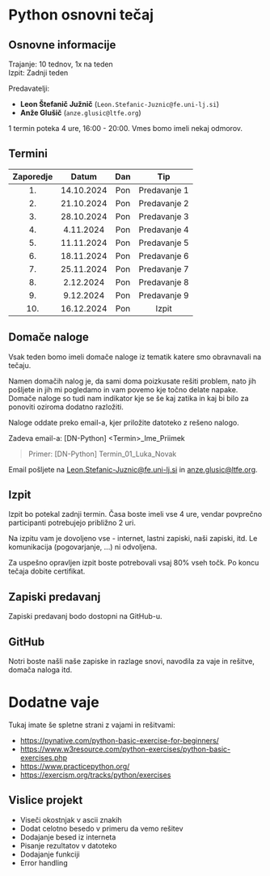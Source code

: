 # Python osnovni tečaj

## Osnovne informacije

Trajanje: 10 tednov, 1x na teden <br>
Izpit: Zadnji teden

Predavatelji:

- **Leon Štefanič Južnič** (`Leon.Stefanic-Juznic@fe.uni-lj.si`)
- **Anže Glušič** (`anze.glusic@ltfe.org`)

1 termin poteka 4 ure, 16:00 - 20:00. Vmes bomo imeli nekaj odmorov.

## Termini

| Zaporedje |   Datum   | Dan |     Tip      |
| :-------: | :-------: | :-: | :----------: |
|    1.     | 14.10.2024| Pon | Predavanje 1 |
|    2.     | 21.10.2024| Pon | Predavanje 2 |
|    3.     | 28.10.2024| Pon | Predavanje 3 |
|    4.     | 4.11.2024 | Pon | Predavanje 4 |
|    5.     | 11.11.2024 | Pon | Predavanje 5 |
|    6.     | 18.11.2024| Pon | Predavanje 6 |
|    7.     | 25.11.2024| Pon | Predavanje 7 |
|    8.     | 2.12.2024| Pon | Predavanje 8 |
|    9.     | 9.12.2024 | Pon | Predavanje 9 |
|    10.    | 16.12.2024| Pon |    Izpit     |

## Domače naloge

Vsak teden bomo imeli domače naloge iz tematik katere smo obravnavali na tečaju.

Namen domačih nalog je, da sami doma poizkusate rešiti problem, nato jih pošljete in jih mi pogledamo in vam povemo kje točno delate napake. Domače naloge so tudi nam indikator kje se še kaj zatika in kaj bi bilo za ponoviti oziroma dodatno razložiti.

Naloge oddate preko email-a, kjer priložite datoteko z rešeno nalogo.

Zadeva email-a: \[DN-Python\] \<Termin\>\_Ime_Priimek

> Primer: \[DN-Python\] Termin_01_Luka_Novak

Email pošljete na <Leon.Stefanic-Juznic@fe.uni-lj.si> in <anze.glusic@ltfe.org>.

## Izpit

Izpit bo potekal zadnji termin. Časa boste imeli vse 4 ure, vendar povprečno participanti potrebujejo približno 2 uri.

Na izpitu vam je dovoljeno vse - internet, lastni zapiski, naši zapiski, itd. Le komunikacija (pogovarjanje, ...) ni odvoljena.

Za uspešno opravljen izpit boste potrebovali vsaj 80% vseh točk. Po koncu tečaja dobite certifikat.

## Zapiski predavanj

Zapiski predavanj bodo dostopni na GitHub-u.

## GitHub

Notri boste našli naše zapiske in razlage snovi, navodila za vaje in rešitve, domača naloga itd.

# Dodatne vaje

Tukaj imate še spletne strani z vajami in rešitvami:

- https://pynative.com/python-basic-exercise-for-beginners/
- https://www.w3resource.com/python-exercises/python-basic-exercises.php
- https://www.practicepython.org/
- https://exercism.org/tracks/python/exercises


## Vislice projekt
- Viseči okostnjak v ascii znakih
- Dodat celotno besedo v primeru da vemo rešitev
- Dodajanje besed iz interneta
- Pisanje rezultatov v datoteko
- Dodajanje funkciji
- Error handling